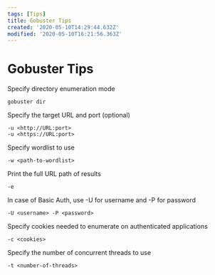 ```yaml
---
tags: [Tips]
title: Gobuster Tips
created: '2020-05-10T14:29:44.632Z'
modified: '2020-05-10T16:21:56.363Z'
---
```


# Gobuster Tips

Specify directory enumeration mode

```
gobuster dir
```

Specify the target URL and port (optional)

```
-u <http://URL:port>
-u <https://URL:port>
```

Specify wordlist to use

```
-w <path-to-wordlist>
```

Print the full URL path of results

```
-e
```

In case of Basic Auth, use -U for username and -P for password

```
-U <username> -P <password>
```

Specify cookies needed to enumerate on authenticated applications

```
-c <cookies>
```

Specify the number of concurrent threads to use

```
-t <number-of-threads>
```
